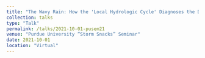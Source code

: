 ```yaml
---
title: "The Wavy Rain: How the 'Local Hydrologic Cycle' Diagnoses the Dynamical Drivers of Wet (and Dry) Anomalies"
collection: talks
type: "Talk"
permalink: /talks/2021-10-01-pusem21
venue: "Purdue University “Storm Snacks” Seminar"
date: 2021-10-01
location: "Virtual"
---
```


